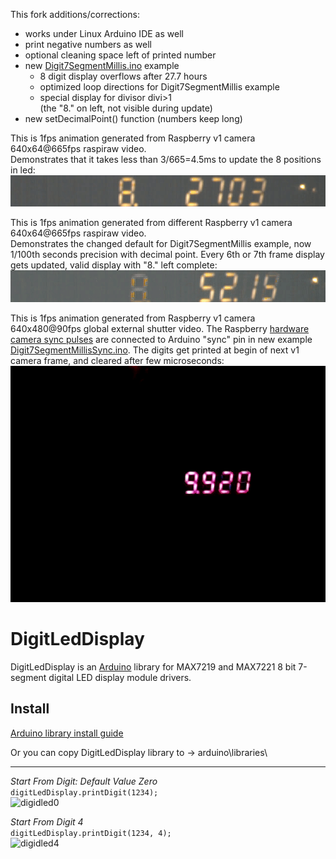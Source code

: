 This fork additions/corrections:
* works under Linux Arduino IDE as well
* print negative numbers as well
* optional cleaning space left of printed number
* new [Digit7SegmentMillis.ino](examples/Digit7SegmentMillis/Digit7SegmentMillis.ino) example 
  * 8 digit display overflows after 27.7 hours
  * optimized loop directions for Digit7SegmentMillis example
  * special display for divisor divi>1  
    (the "8." on left, not visible during update)
* new setDecimalPoint() function (numbers keep long)

This is 1fps animation generated from Raspberry v1 camera 640x64@665fps raspiraw video.  
Demonstrates that it takes less than 3/665=4.5ms to update the 8 positions in led:  
![led.anim.gif](led.anim.gif)

This is 1fps animation generated from different Raspberry v1 camera 640x64@665fps raspiraw video.  
Demonstrates the changed default for Digit7SegmentMillis example, now 1/100th seconds precision with decimal point. Every 6th or 7th frame display gets updated, valid display with "8." left complete: 
![led2.anim.gif](led2.anim.gif)

This is 1fps animation generated from Raspberry v1 camera 640x480@90fps global external shutter video.
The Raspberry [hardware camera sync pulses](https://github.com/Hermann-SW/Raspberry_v1_camera_global_external_shutter#hardware-camera-sync-pulses) are connected to Arduino "sync" pin in new example [Digit7SegmentMillisSync.ino](examples/Digit7SegmentMillisSync/Digit7SegmentMillisSync.ino).
The digits get printed at begin of next v1 camera frame, and cleared after few microseconds:  
![tube.camera_sync.global_external_shutter.anim.gif](tube.camera_sync.global_external_shutter.anim.gif)


DigitLedDisplay
==========
DigitLedDisplay is an [Arduino](http://arduino.cc) library for MAX7219 and MAX7221 8 bit 7-segment digital LED display module drivers.

Install
-------
[Arduino library install guide](https://www.arduino.cc/en/Guide/Libraries)

Or you can copy DigitLedDisplay library to -> arduino\libraries\

-------
*Start From Digit: Default Value Zero*\
`digitLedDisplay.printDigit(1234);`\
![digidled0](https://cloud.githubusercontent.com/assets/3593584/26308379/a9b9fd84-3f01-11e7-924b-f0f810f4d22a.jpg)

*Start From Digit 4*\
`digitLedDisplay.printDigit(1234, 4);`\
![digidled4](https://cloud.githubusercontent.com/assets/3593584/26308387/b0f90c7a-3f01-11e7-93a0-2834827b2145.jpg)

